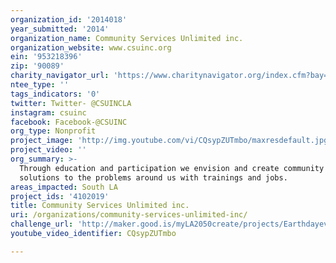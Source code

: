 ```yaml
---
organization_id: '2014018'
year_submitted: '2014'
organization_name: Community Services Unlimited inc.
organization_website: www.csuinc.org
ein: '953218396'
zip: '90089'
charity_navigator_url: 'https://www.charitynavigator.org/index.cfm?bay=search.profile&ein=953218396'
ntee_type: ''
tags_indicators: '0'
twitter: Twitter- @CSUINCLA
instagram: csuinc
facebook: Facebook-@CSUINC
org_type: Nonprofit
project_image: 'http://img.youtube.com/vi/CQsypZUTmbo/maxresdefault.jpg'
project_video: ''
org_summary: >-
  Through education and participation we envision and create community driven
  solutions to the problems around us with trainings and jobs.
areas_impacted: South LA
project_ids: '4102019'
title: Community Services Unlimited inc.
uri: /organizations/community-services-unlimited-inc/
challenge_url: 'http://maker.good.is/myLA2050create/projects/Earthdayeveryday.html'
youtube_video_identifier: CQsypZUTmbo

---
```

